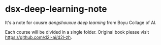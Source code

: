 # dsx-deep-learning-note
It's a note for cousre *dongshouxue deep learning* from Boyu Collage of AI.

Each course will be divided in a single folder.
Original book please visit https://github.com/d2l-ai/d2l-zh.
